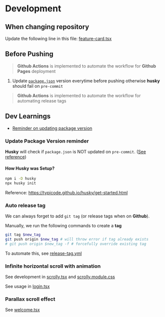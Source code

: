 # Development

## When changing repository

Update the following line in this file: [feature-card.tsx](<./src/components/(welcome)/feature-card.tsx#L7>)

## Before Pushing

> **Github Actions** is implemented to automate the workflow for **Github Pages** deployment

1. Update [`package.json`](./package.json#L4) version everytime before pushing otherwise **husky** should fail on `pre-commit`

> **Github Actions** is implemented to automate the workflow for automating release tags

## Dev Learnings

- [Reminder on updating package version](#update-package-version-reminder)

### Update Package Version reminder

**Husky** will check if `package.json` is NOT updated on `pre-commit`.
([See reference](./.husky/pre-commit))

#### How Husky was Setup?

```bash
npm i -D husky
npx husky init
```

Reference: https://typicode.github.io/husky/get-started.html

### Auto release tag

We can always forget to add `git tag` (or release tags when on **Github**).

Manually, we run the following commands to create a **tag**

```bash
git tag $new_tag
git push origin $new_tag # will throw error if tag already exists
# git push origin $new_tag -f # forcefully override existing tag
```

To automate this, see [release-tag.yml](./.github/workflows/release-tag.yml)

### Infinite horizontal scroll with animation

See development in [scrolly.tsx](./src/components/scrolly.tsx) and [scrolly.module.css](./src/components/scrolly.module.css)

See usage in [login.tsx](./src/app/pages/login.tsx#L47-L68)

### Parallax scroll effect

See [welcome.tsx](./src/welcome.tsx#L50)
